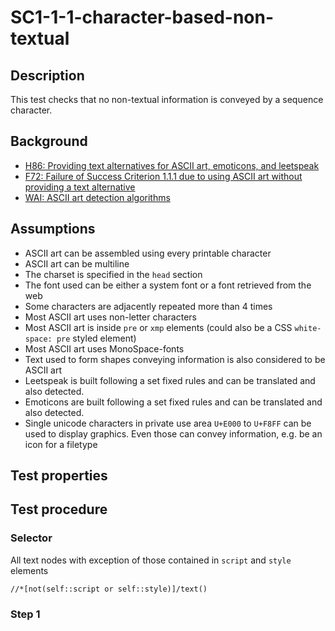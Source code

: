 # SC1-1-1-character-based-non-textual

## Description

This test checks that no non-textual information is conveyed by a sequence character.

## Background

- [H86: Providing text alternatives for ASCII art, emoticons, and leetspeak](http://www.w3.org/TR/WCAG20-TECHS/H86)
- [F72: Failure of Success Criterion 1.1.1 due to using ASCII art without providing a text alternative](http://www.w3.org/TR/WCAG20-TECHS/F72.html)
- [WAI: ASCII art detection algorithms ](http://www.w3.org/WAI/ER/IG/ert/AsciiArt.htm)

## Assumptions

- ASCII art can be assembled using every printable character
- ASCII art can be multiline
- The charset is specified in the `head` section
- The font used can be either a system font or a font retrieved from the web
- Some characters are adjacently repeated  more than 4 times
- Most ASCII art uses non-letter characters
- Most ASCII art is inside `pre` or `xmp` elements (could also be a CSS `white-space: pre` styled element)
- Most ASCII art uses MonoSpace-fonts
- Text used to form shapes conveying information is also considered to be ASCII art
- Leetspeak is built following a set fixed rules and can be translated and also detected.
- Emoticons are built following a set fixed rules and can be translated and also detected.
- Single unicode characters in private use area `U+E000` to `U+F8FF` can be used to display graphics. Even those can convey information, e.g. be an icon for a filetype

## Test properties

## Test procedure

### Selector

All text nodes with exception of those contained in `script` and `style` elements

```xpath
//*[not(self::script or self::style)]/text()
```

### Step 1

[AUTO]: ../pages/test-modes.html#automatic
[MANUAL]: ../pages/test-modes.html#manual